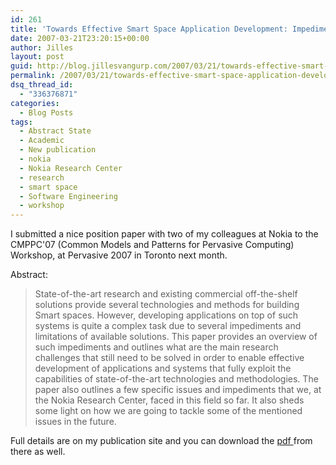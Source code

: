 ```yaml
---
id: 261
title: 'Towards Effective Smart Space Application Development: Impediments and Research Challenges'
date: 2007-03-21T23:20:15+00:00
author: Jilles
layout: post
guid: http://blog.jillesvangurp.com/2007/03/21/towards-effective-smart-space-application-development-impediments-and-research-challenges/
permalink: /2007/03/21/towards-effective-smart-space-application-development-impediments-and-research-challenges/
dsq_thread_id:
  - "336376871"
categories:
  - Blog Posts
tags:
  - Abstract State
  - Academic
  - New publication
  - nokia
  - Nokia Research Center
  - research
  - smart space
  - Software Engineering
  - workshop
---
```

I submitted a nice position paper with two of my colleagues at Nokia to the CMPPC'07 (Common Models and Patterns for Pervasive Computing) Workshop, at Pervasive 2007 in Toronto next month.

Abstract:<blockquote>State-of-the-art research and existing commercial off-the-shelf solutions provide several technologies and methods for building Smart spaces. However, developing applications on top of such systems is quite a complex task due to several impediments and limitations of available solutions. This paper provides an overview of such impediments and outlines what are the main research challenges that still need to be solved in order to enable effective development of applications and systems that fully exploit the capabilities of state-of-the-art technologies and methodologies. The paper also outlines a few specific issues and impediments that we, at the Nokia Research Center, faced in this field so far. It also sheds some light on how we are going to tackle some of the mentioned issues in the future.</blockquote>

Full details are on my publication site and you can download the [pdf ](http://publications.jillesvangurp.com/CMPPC07Draft.pdf)from there as well.